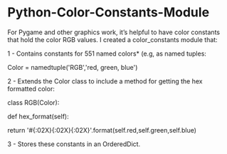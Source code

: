 # Python-Color-Constants-Module
For Pygame and other graphics work, it’s helpful to have color constants that hold the color RGB values. I created a color_constants module that:


1 - Contains constants for 551 named colors* (e.g, as named tuples:


Color = namedtuple('RGB','red, green, blue')


2 - Extends the Color class to include a method for getting the hex formatted color:


class RGB(Color):

def hex_format(self):

return '#{:02X}{:02X}{:02X}'.format(self.red,self.green,self.blue)


3 - Stores these constants in an OrderedDict.
